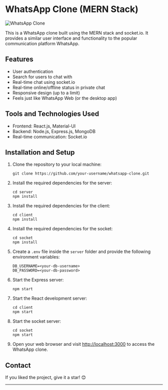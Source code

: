 # WhatsApp Clone (MERN Stack)

![WhatsApp Clone](https://www.google.com/url?sa=i&url=https%3A%2F%2Fpixabay.com%2Fillustrations%2Fwhatsapp-logo-website-social-icon-6279868%2F&psig=AOvVaw0NdTspgQ97eVsFRvZmvtqa&ust=1717427294546000&source=images&cd=vfe&opi=89978449&ved=0CBUQjRxqFwoTCLDsurGZvYYDFQAAAAAdAAAAABAT)

This is a WhatsApp clone built using the MERN stack and socket.io. It provides a similar user interface and functionality to the popular communication platform WhatsApp.

## Features

- User authentication
- Search for users to chat with
- Real-time chat using socket.io
- Real-time online/offline status in private chat
- Responsive design (up to a limit)
- Feels just like WhatsApp Web (or the desktop app)

## Tools and Technologies Used

- Frontend: React.js, Material-UI
- Backend: Node.js, Express.js, MongoDB
- Real-time communication: Socket.io

## Installation and Setup

1. Clone the repository to your local machine:
   ```
   git clone https://github.com/your-username/whatsapp-clone.git
   ```

2. Install the required dependencies for the server:
   ```
   cd server
   npm install
   ```

3. Install the required dependencies for the client:
   ```
   cd client
   npm install
   ```

4. Install the required dependencies for the socket:
   ```
   cd socket
   npm install
   ```

5. Create a `.env` file inside the `server` folder and provide the following environment variables:
   ```
   DB_USERNAME=<your-db-username>
   DB_PASSWORD=<your-db-password>
   ```

6. Start the Express server:
   ```
   npm start
   ```

7. Start the React development server:
   ```
   cd client
   npm start
   ```

8. Start the socket server:
   ```
   cd socket
   npm start
   ```

9. Open your web browser and visit [http://localhost:3000](http://localhost:3000) to access the WhatsApp clone.

## Contact

If you liked the project, give it a star! 😊

---
